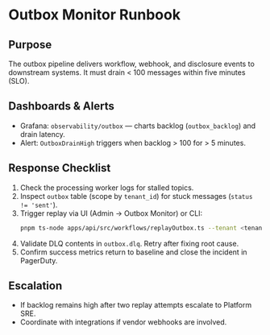 # Outbox Monitor Runbook

## Purpose
The outbox pipeline delivers workflow, webhook, and disclosure events to downstream systems. It must drain < 100 messages within five minutes (SLO).

## Dashboards & Alerts
- Grafana: `observability/outbox` — charts backlog (`outbox_backlog`) and drain latency.
- Alert: `OutboxDrainHigh` triggers when backlog > 100 for > 5 minutes.

## Response Checklist
1. Check the processing worker logs for stalled topics.
2. Inspect `outbox` table (scope by `tenant_id`) for stuck messages (`status != 'sent'`).
3. Trigger replay via UI (Admin → Outbox Monitor) or CLI:
   ```bash
   pnpm ts-node apps/api/src/workflows/replayOutbox.ts --tenant <tenant> --topic <topic>
   ```
4. Validate DLQ contents in `outbox.dlq`. Retry after fixing root cause.
5. Confirm success metrics return to baseline and close the incident in PagerDuty.

## Escalation
- If backlog remains high after two replay attempts escalate to Platform SRE.
- Coordinate with integrations if vendor webhooks are involved.
